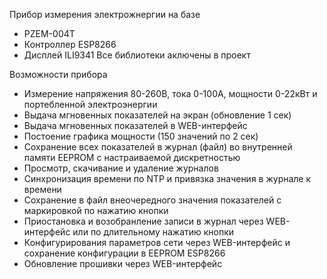 Прибор измерения электрожнергии на базе 
- PZEM-004T
- Контроллер ESP8266
- Дисплей ILI9341
Все библиотеки аключены в проект

Возможности прибора
- Измерение напряжения 80-260В, тока 0-100А, мощности 0-22кВт и портебленной электроэнергии
- Выдача мгновенных показателей на экран (обновление 1 сек)
- Выдача мгновенных показателей в WEB-интерфейс
- Постоение графика мощности (150 значений по 2 сек)
- Сохранение всех показателей в журнал (файл) во внутренней памяти EEPROM с настраиваемой дискретностью
- Просмотр, скачивание и удаление журналов
- Синхронизация времени по NTP и привязка значения в журнале к времени
- Сохранение в файл внеочередного значения показателей с маркировкой по нажатию кнопки
- Приостановка и возобранление записи в журнал через WEB-интерфейс или по длительному нажатию кнопки
- Конфигурирования параметров сети через WEB-интерфейс и сохранение конфигурации в EEPROM ESP8266
- Обновление прошивки через WEB-интерфейс


